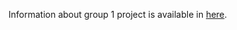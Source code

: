 Information about group 1 project is available in [here](https://rameshbalan.github.io/bioinfo/group1/). 
